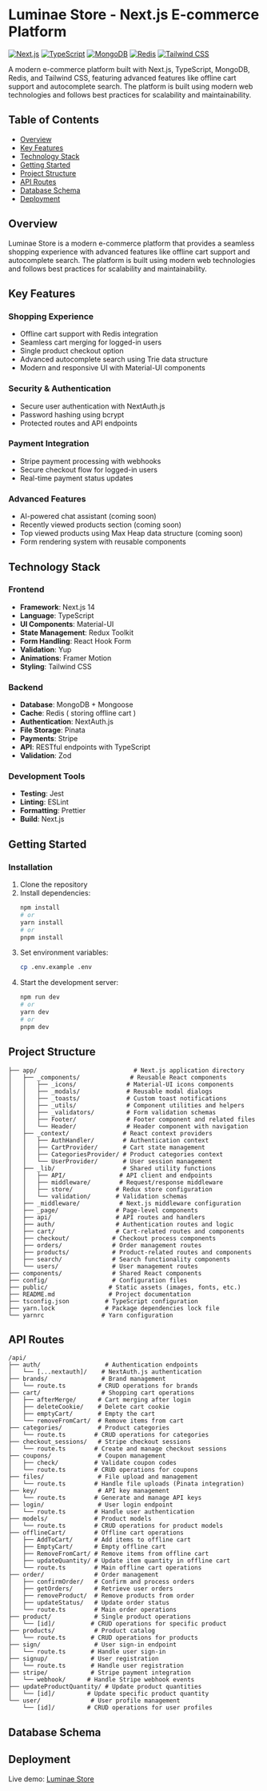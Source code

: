 # Luminae Store - Next.js E-commerce Platform

[![Next.js](https://img.shields.io/badge/Next.js-000000?style=flat-square&logo=nextdotjs&logoColor=white)](https://nextjs.org)
[![TypeScript](https://img.shields.io/badge/TypeScript-007ACC?style=flat-square&logo=typescript&logoColor=white)](https://typescriptlang.org)
[![MongoDB](https://img.shields.io/badge/MongoDB-4EA94B?style=flat-square&logo=mongodb&logoColor=white)](https://mongodb.com)
[![Redis](https://img.shields.io/badge/Redis-DC382D?style=flat-square&logo=redis&logoColor=white)](https://redis.io)
[![Tailwind CSS](https://img.shields.io/badge/Tailwind_CSS-38B2AC?style=flat-square&logo=tailwind-css&logoColor=white)](https://tailwindcss.com)

A modern e-commerce platform built with Next.js, TypeScript, MongoDB, Redis, and Tailwind CSS, featuring advanced features like offline cart support and autocomplete search. The platform is built using modern web technologies and follows best practices for scalability and maintainability.

## Table of Contents

- [Overview](#overview)
- [Key Features](#key-features)
- [Technology Stack](#technology-stack)
- [Getting Started](#getting-started)
- [Project Structure](#project-structure)
- [API Routes](#api-routes)
- [Database Schema](#database-schema)
- [Deployment](#deployment)

## Overview

Luminae Store is a modern e-commerce platform that provides a seamless shopping experience with advanced features like offline cart support and autocomplete search. The platform is built using modern web technologies and follows best practices for scalability and maintainability.

## Key Features

### Shopping Experience

- Offline cart support with Redis integration
- Seamless cart merging for logged-in users
- Single product checkout option
- Advanced autocomplete search using Trie data structure
- Modern and responsive UI with Material-UI components

### Security & Authentication

- Secure user authentication with NextAuth.js
- Password hashing using bcrypt
- Protected routes and API endpoints

### Payment Integration

- Stripe payment processing with webhooks
- Secure checkout flow for logged-in users
- Real-time payment status updates

### Advanced Features

- AI-powered chat assistant (coming soon)
- Recently viewed products section (coming soon)
- Top viewed products using Max Heap data structure (coming soon)
- Form rendering system with reusable components

## Technology Stack

### Frontend

- **Framework**: Next.js 14
- **Language**: TypeScript
- **UI Components**: Material-UI
- **State Management**: Redux Toolkit
- **Form Handling**: React Hook Form
- **Validation**: Yup
- **Animations**: Framer Motion
- **Styling**: Tailwind CSS

### Backend

- **Database**: MongoDB + Mongoose
- **Cache**: Redis ( storing offline cart )
- **Authentication**: NextAuth.js
- **File Storage**: Pinata
- **Payments**: Stripe
- **API**: RESTful endpoints with TypeScript
- **Validation**: Zod

### Development Tools

- **Testing**: Jest
- **Linting**: ESLint
- **Formatting**: Prettier
- **Build**: Next.js

## Getting Started

### Installation

1. Clone the repository
2. Install dependencies:
   ```bash
   npm install
   # or
   yarn install
   # or
   pnpm install
   ```
3. Set environment variables:
   ```bash
   cp .env.example .env
   ```
4. Start the development server:
   ```bash
   npm run dev
   # or
   yarn dev
   # or
   pnpm dev
   ```

## Project Structure

```
├── app/                           # Next.js application directory
│   ├── _components/              # Reusable React components
│   │   ├── _icons/              # Material-UI icons components
│   │   ├── _modals/             # Reusable modal dialogs
│   │   ├── _toasts/             # Custom toast notifications
│   │   ├── _utils/              # Component utilities and helpers
│   │   ├── _validators/         # Form validation schemas
│   │   ├── Footer/              # Footer component and related files
│   │   └── Header/              # Header component with navigation
│   ├── _context/               # React context providers
│   │   ├── AuthHandler/        # Authentication context
│   │   ├── CartProvider/       # Cart state management
│   │   ├── CategoriesProvider/ # Product categories context
│   │   └── UserProvider/       # User session management
│   ├── _lib/                   # Shared utility functions
│   │   ├── API/               # API client and endpoints
│   │   ├── middleware/        # Request/response middleware
│   │   ├── store/            # Redux store configuration
│   │   └── validation/       # Validation schemas
│   ├── _middleware/           # Next.js middleware configuration
│   ├── _page/                # Page-level components
│   ├── api/                  # API routes and handlers
│   ├── auth/                 # Authentication routes and logic
│   ├── cart/                 # Cart-related routes and components
│   ├── checkout/            # Checkout process components
│   ├── orders/              # Order management routes
│   ├── products/            # Product-related routes and components
│   ├── search/              # Search functionality components
│   └── users/               # User management routes
├── components/              # Shared React components
├── config/                  # Configuration files
├── public/                 # Static assets (images, fonts, etc.)
├── README.md               # Project documentation
├── tsconfig.json          # TypeScript configuration
├── yarn.lock              # Package dependencies lock file
└── yarnrc                # Yarn configuration

```

## API Routes

```
/api/
├── auth/                  # Authentication endpoints
│   └── [...nextauth]/    # NextAuth.js authentication
├── brands/               # Brand management
│   └── route.ts         # CRUD operations for brands
├── cart/                 # Shopping cart operations
│   ├── afterMerge/      # Cart merging after login
│   ├── deleteCookie/    # Delete cart cookie
│   ├── emptyCart/       # Empty the cart
│   └── removeFromCart/  # Remove items from cart
├── categories/          # Product categories
│   └── route.ts        # CRUD operations for categories
├── checkout_sessions/   # Stripe checkout sessions
│   └── route.ts        # Create and manage checkout sessions
├── coupons/             # Coupon management
│   ├── check/          # Validate coupon codes
│   └── route.ts        # CRUD operations for coupons
├── files/               # File upload and management
│   └── route.ts        # Handle file uploads (Pinata integration)
├── key/                 # API key management
│   └── route.ts        # Generate and manage API keys
├── login/               # User login endpoint
│   └── route.ts        # Handle user authentication
├── models/             # Product models
│   └── route.ts        # CRUD operations for product models
├── offlineCart/        # Offline cart operations
│   ├── AddToCart/      # Add items to offline cart
│   ├── EmptyCart/      # Empty offline cart
│   ├── RemoveFromCart/ # Remove items from offline cart
│   ├── updateQuantity/ # Update item quantity in offline cart
│   └── route.ts        # Main offline cart operations
├── order/              # Order management
│   ├── confirmOrder/   # Confirm and process orders
│   ├── getOrders/      # Retrieve user orders
│   ├── removeProduct/  # Remove products from order
│   ├── updateStatus/   # Update order status
│   └── route.ts        # Main order operations
├── product/            # Single product operations
│   └── [id]/          # CRUD operations for specific product
├── products/           # Product catalog
│   └── route.ts       # CRUD operations for products
├── sign/               # User sign-in endpoint
│   └── route.ts       # Handle user sign-in
├── signup/            # User registration
│   └── route.ts       # Handle user registration
├── stripe/            # Stripe payment integration
│   └── webhook/      # Handle Stripe webhook events
├── updateProductQuantity/ # Update product quantities
│   └── [id]/         # Update specific product quantity
└── user/              # User profile management
    └── [id]/         # CRUD operations for user profiles
```

## Database Schema

## Deployment

Live demo: [Luminae Store](https://luminae-store.vercel.app)
